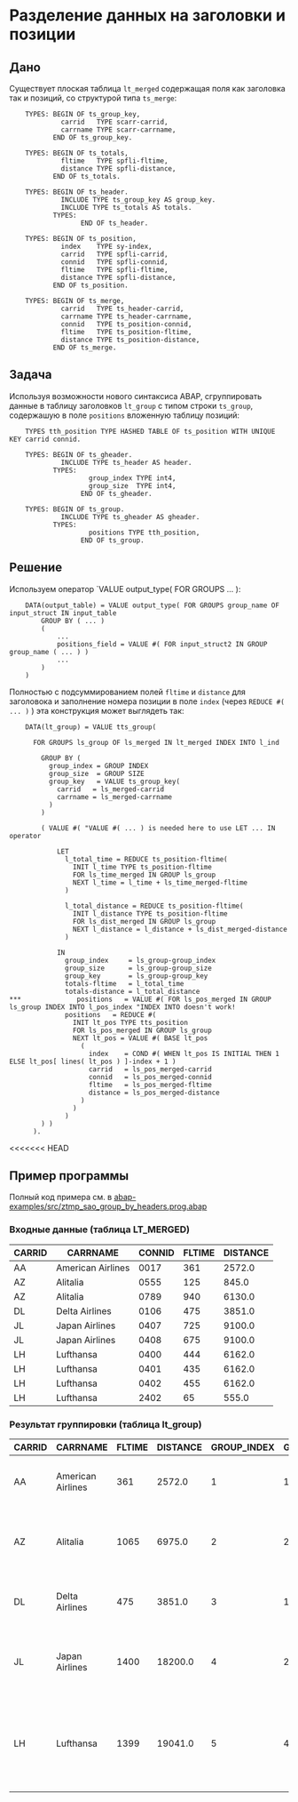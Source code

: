 # Разделение данных на заголовки и позиции

## Дано

Существует плоская таблица `lt_merged` содержащая поля как заголовка так и позиций, со структурой типа `ts_merge`:

```abap
    TYPES: BEGIN OF ts_group_key,
             carrid   TYPE scarr-carrid,
             carrname TYPE scarr-carrname,
           END OF ts_group_key.

    TYPES: BEGIN OF ts_totals,
             fltime   TYPE spfli-fltime,
             distance TYPE spfli-distance,
           END OF ts_totals.

    TYPES: BEGIN OF ts_header.
             INCLUDE TYPE ts_group_key AS group_key.
             INCLUDE TYPE ts_totals AS totals.
           TYPES:
                  END OF ts_header.

    TYPES: BEGIN OF ts_position,
             index    TYPE sy-index,
             carrid   TYPE spfli-carrid,
             connid   TYPE spfli-connid,
             fltime   TYPE spfli-fltime,
             distance TYPE spfli-distance,
           END OF ts_position.

    TYPES: BEGIN OF ts_merge,
             carrid   TYPE ts_header-carrid,
             carrname TYPE ts_header-carrname,
             connid   TYPE ts_position-connid,
             fltime   TYPE ts_position-fltime,
             distance TYPE ts_position-distance,
           END OF ts_merge.
```

## Задача

Используя возможности нового синтаксиса ABAP, cгруппировать данные в таблицу заголовков `lt_group` с типом строки `ts_group`, содержашую в поле `positions` вложенную таблицу позиций:

```abap
    TYPES tth_position TYPE HASHED TABLE OF ts_position WITH UNIQUE KEY carrid connid.

    TYPES: BEGIN OF ts_gheader.
             INCLUDE TYPE ts_header AS header.
           TYPES:
                    group_index TYPE int4,
                    group_size  TYPE int4,
                  END OF ts_gheader.

    TYPES: BEGIN OF ts_group.
             INCLUDE TYPE ts_gheader AS gheader.
           TYPES:
                    positions TYPE tth_position,
                  END OF ts_group.
```

## Решение

Используем оператор `VALUE output_type( FOR GROUPS ... ):

```abap
    DATA(output_table) = VALUE output_type( FOR GROUPS group_name OF input_struct IN input_table 
        GROUP BY ( ... )  
        (
            ...
            positions_field = VALUE #( FOR input_struct2 IN GROUP group_name ( ... ) ) 
            ...
        ) 
    )
```

Полностью с подсуммированием полей `fltime` и `distance` для заголовока и заполнение номера позиции в поле `index` (через `REDUCE #( ... )` ) эта конструкция может выглядеть так:

```abap
    DATA(lt_group) = VALUE tts_group(

      FOR GROUPS ls_group OF ls_merged IN lt_merged INDEX INTO l_ind

        GROUP BY (
          group_index = GROUP INDEX
          group_size  = GROUP SIZE
          group_key   = VALUE ts_group_key(
            carrid   = ls_merged-carrid
            carrname = ls_merged-carrname
          )
        )

        ( VALUE #( "VALUE #( ... ) is needed here to use LET ... IN operator

            LET
              l_total_time = REDUCE ts_position-fltime(
                INIT l_time TYPE ts_position-fltime
                FOR ls_time_merged IN GROUP ls_group
                NEXT l_time = l_time + ls_time_merged-fltime
              )

              l_total_distance = REDUCE ts_position-fltime(
                INIT l_distance TYPE ts_position-fltime
                FOR ls_dist_merged IN GROUP ls_group
                NEXT l_distance = l_distance + ls_dist_merged-distance
              )

            IN
              group_index     = ls_group-group_index
              group_size      = ls_group-group_size
              group_key       = ls_group-group_key
              totals-fltime   = l_total_time
              totals-distance = l_total_distance
***              positions   = VALUE #( FOR ls_pos_merged IN GROUP ls_group INDEX INTO l_pos_index "INDEX INTO doesn't work!
              positions   = REDUCE #(
                INIT lt_pos TYPE tts_position
                FOR ls_pos_merged IN GROUP ls_group
                NEXT lt_pos = VALUE #( BASE lt_pos
                  (
                    index    = COND #( WHEN lt_pos IS INITIAL THEN 1 ELSE lt_pos[ lines( lt_pos ) ]-index + 1 )
                    carrid   = ls_pos_merged-carrid
                    connid   = ls_pos_merged-connid
                    fltime   = ls_pos_merged-fltime
                    distance = ls_pos_merged-distance
                  )
                )
              )
        ) )
      ).
```

<<<<<<< HEAD
## Пример программы

Полный код примера см. в [abap-examples/src/ztmp_sao_group_by_headers.prog.abap](https://github.com/arte0s/abap-examples/blob/main/src/ztmp_sao_group_by_headers.prog.abap)

### Входные данные (таблица LT_MERGED)

| CARRID | CARRNAME | CONNID | FLTIME | DISTANCE |
| --- | --- | --- | --- | --- |
| AA | American Airlines | 0017 | 361 | 2572.0 |
| AZ | Alitalia | 0555 | 125 | 845.0 |
| AZ | Alitalia | 0789 | 940 | 6130.0 |
| DL | Delta Airlines | 0106 | 475 | 3851.0 |
| JL | Japan Airlines | 0407 | 725 | 9100.0 |
| JL | Japan Airlines | 0408 | 675 | 9100.0 |
| LH | Lufthansa | 0400 | 444 | 6162.0 |
| LH | Lufthansa | 0401 | 435 | 6162.0 |
| LH | Lufthansa | 0402 | 455 | 6162.0 |
| LH | Lufthansa | 2402 | 65 | 555.0 |

### Результат группировки (таблица lt_group)

| CARRID | CARRNAME | FLTIME | DISTANCE | GROUP_INDEX | GROUP_SIZE | POSITIONS |
| --- | --- | --- | --- | --- | --- | --- |
| AA | American Airlines | 361 | 2572.0 | 1 | 1 | <table><thead><tr><th>INDEX</th><th>CARRID</th><th>CONNID</th><th>FLTIME</th><th>DISTANCE</th></tr></thead><tr><td>1</td><td>AA</td><td>0017</td><td>361</td><td>2572.0</td></tr></table> |
| AZ | Alitalia | 1065 | 6975.0 | 2 | 2 | <table><thead><tr><th>INDEX</th><th>CARRID</th><th>CONNID</th><th>FLTIME</th><th>DISTANCE</th></tr></thead><tr><td>1</td><td>AZ</td><td>0555</td><td>125</td><td>845.0</td></tr><tr><td>2</td><td>AZ</td><td>0789</td><td>940</td><td>6130.0</td></tr></table> |
| DL | Delta Airlines | 475 | 3851.0 | 3 | 1 | <table><thead><tr><th>INDEX</th><th>CARRID</th><th>CONNID</th><th>FLTIME</th><th>DISTANCE</th></tr></thead><tr><td>1</td><td>DL</td><td>0106</td><td>475</td><td>3851.0</td></tr></table> |
| JL | Japan Airlines | 1400 | 18200.0 | 4 | 2 | <table><thead><tr><th>INDEX</th><th>CARRID</th><th>CONNID</th><th>FLTIME</th><th>DISTANCE</th></tr></thead><tr><td>1</td><td>JL</td><td>0407</td><td>725</td><td>9100.0</td></tr><tr><td>2</td><td>JL</td><td>0408</td><td>675</td><td>9100.0</td></tr></table> |
| LH | Lufthansa | 1399 | 19041.0 | 5 | 4 | <table><thead><tr><th>INDEX</th><th>CARRID</th><th>CONNID</th><th>FLTIME</th><th>DISTANCE</th></tr></thead><tr><td>1</td><td>LH</td><td>0400</td><td>444</td><td>6162.0</td></tr><tr><td>2</td><td>LH</td><td>0401</td><td>435</td><td>6162.0</td></tr><tr><td>3</td><td>LH</td><td>0402</td><td>455</td><td>6162.0</td></tr><tr><td>4</td><td>LH</td><td>2402</td><td>65</td><td>555.0</td></tr></table> |
